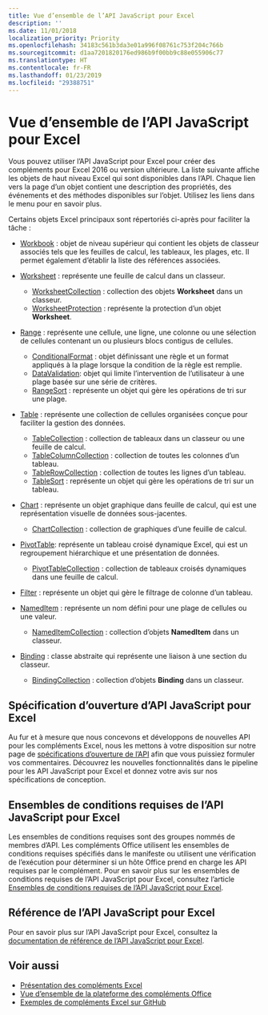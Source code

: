 ```yaml
---
title: Vue d’ensemble de l’API JavaScript pour Excel
description: ''
ms.date: 11/01/2018
localization_priority: Priority
ms.openlocfilehash: 34183c561b3da3e01a996f08761c753f204c766b
ms.sourcegitcommit: d1aa7201820176ed986b9f00bb9c88e055906c77
ms.translationtype: HT
ms.contentlocale: fr-FR
ms.lasthandoff: 01/23/2019
ms.locfileid: "29388751"
---
```

# <a name="excel-javascript-api-overview"></a>Vue d’ensemble de l’API JavaScript pour Excel

Vous pouvez utiliser l’API JavaScript pour Excel pour créer des compléments pour Excel 2016 ou version ultérieure. La liste suivante affiche les objets de haut niveau Excel qui sont disponibles dans l’API. Chaque lien vers la page d’un objet contient une description des propriétés, des événements et des méthodes disponibles sur l’objet. Utilisez les liens dans le menu pour en savoir plus.

Certains objets Excel principaux sont répertoriés ci-après pour faciliter la tâche : 

- [Workbook](/javascript/api/excel/excel.workbook) : objet de niveau supérieur qui contient les objets de classeur associés tels que les feuilles de calcul, les tableaux, les plages, etc. Il permet également d’établir la liste des références associées.

- [Worksheet](/javascript/api/excel/excel.worksheet) : représente une feuille de calcul dans un classeur. 
    - [WorksheetCollection](/javascript/api/excel/excel.worksheetcollection) : collection des objets **Worksheet** dans un classeur.
    - [WorksheetProtection](/javascript/api/excel/excel.worksheetprotection) : représente la protection d’un objet **Worksheet**.

- [Range](/javascript/api/excel/excel.range) : représente une cellule, une ligne, une colonne ou une sélection de cellules contenant un ou plusieurs blocs contigus de cellules.
    - [ConditionalFormat](/javascript/api/excel/excel.conditionalformat) : objet définissant une règle et un format appliqués à la plage lorsque la condition de la règle est remplie.
    - [DataValidation](/javascript/api/excel/excel.datavalidation): objet qui limite l’intervention de l’utilisateur à une plage basée sur une série de critères.
    - [RangeSort](/javascript/api/excel/excel.rangesort) : représente un objet qui gère les opérations de tri sur une plage.

- [Table](/javascript/api/excel/excel.table) : représente une collection de cellules organisées conçue pour faciliter la gestion des données.
    - [TableCollection](/javascript/api/excel/excel.tablecollection) : collection de tableaux dans un classeur ou une feuille de calcul.
    - [TableColumnCollection](/javascript/api/excel/excel.tablecolumncollection) : collection de toutes les colonnes d’un tableau.
    - [TableRowCollection](/javascript/api/excel/excel.tablerowcollection) : collection de toutes les lignes d’un tableau.
    - [TableSort](/javascript/api/excel/excel.tablesort) : représente un objet qui gère les opérations de tri sur un tableau.

- [Chart](/javascript/api/excel/excel.chart) : représente un objet graphique dans feuille de calcul, qui est une représentation visuelle de données sous-jacentes.
    - [ChartCollection](/javascript/api/excel/excel.chartcollection) : collection de graphiques d’une feuille de calcul.
    
- [PivotTable](/javascript/api/excel/excel.pivottable): représente un tableau croisé dynamique Excel, qui est un regroupement hiérarchique et une présentation de données. 
    - [PivotTableCollection](/javascript/api/excel/excel.pivottablecollection) : collection de tableaux croisés dynamiques dans une feuille de calcul.

- [Filter](/javascript/api/excel/excel.filter) : représente un objet qui gère le filtrage de colonne d’un tableau.

- [NamedItem](/javascript/api/excel/excel.nameditem) : représente un nom défini pour une plage de cellules ou une valeur. 
    - [NamedItemCollection](/javascript/api/excel/excel.nameditemcollection) : collection d’objets **NamedItem** dans un classeur.

- [Binding](/javascript/api/excel/excel.binding) : classe abstraite qui représente une liaison à une section du classeur.
    - [BindingCollection](/javascript/api/excel/excel.bindingcollection) : collection d’objets **Binding** dans un classeur.

## <a name="excel-javascript-api-open-specifications"></a>Spécification d’ouverture d’API JavaScript pour Excel

Au fur et à mesure que nous concevons et développons de nouvelles API pour les compléments Excel, nous les mettons à votre disposition sur notre page de [spécifications d’ouverture de l’API](../openspec.md) afin que vous puissiez formuler vos commentaires. Découvrez les nouvelles fonctionnalités dans le pipeline pour les API JavaScript pour Excel et donnez votre avis sur nos spécifications de conception.

## <a name="excel-javascript-api-requirement-sets"></a>Ensembles de conditions requises de l’API JavaScript pour Excel

Les ensembles de conditions requises sont des groupes nommés de membres d’API. Les compléments Office utilisent les ensembles de conditions requises spécifiés dans le manifeste ou utilisent une vérification de l’exécution pour déterminer si un hôte Office prend en charge les API requises par le complément. Pour en savoir plus sur les ensembles de conditions requises de l’API JavaScript pour Excel, consultez l’article [Ensembles de conditions requises de l’API JavaScript pour Excel](../requirement-sets/excel-api-requirement-sets.md).

## <a name="excel-javascript-api-reference"></a>Référence de l’API JavaScript pour Excel

Pour en savoir plus sur l’API JavaScript pour Excel, consultez la [documentation de référence de l’API JavaScript pour Excel](/javascript/api/excel).

## <a name="see-also"></a>Voir aussi

- [Présentation des compléments Excel](https://docs.microsoft.com/office/dev/add-ins/excel/excel-add-ins-overview)
- [Vue d’ensemble de la plateforme des compléments Office](https://docs.microsoft.com/office/dev/add-ins/overview/office-add-ins)
- [Exemples de compléments Excel sur GitHub](https://github.com/OfficeDev?utf8=%E2%9C%93&q=Excel)
